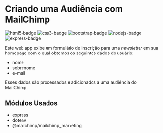 # Criando uma Audiência com MailChimp

<img alt="html5-badge" src="https://img.shields.io/badge/HTML5-E34F26?style=for-the-badge&logo=html5&logoColor=white">
<img alt="css3-badge" src="https://img.shields.io/badge/CSS3-1572B6?style=for-the-badge&logo=css3&logoColor=white">
<img alt="bootstrap-badge" src="https://img.shields.io/badge/Bootstrap-563D7C?style=for-the-badge&logo=bootstrap&logoColor=white">
<img alt="nodejs-badge" src="https://img.shields.io/badge/Node.js-43853D?style=for-the-badge&logo=node.js&logoColor=white">
<img alt="express-badge" src="https://img.shields.io/badge/Express.js-404D59?style=for-the-badge">

Este web app exibe um formulário de inscrição para uma _newsletter_ em sua homepage com o qual obtemos os seguintes dados do usuário:

-   nome
-   sobrenome
-   e-mail

Esses dados são processados e adicionados a uma audiência do MailChimp.

## Módulos Usados

-   express
-   dotenv
-   @mailchimp/mailchimp_marketing
